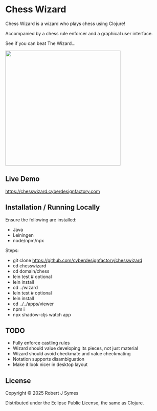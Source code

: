 
# Chess Wizard

Chess Wizard is a wizard who plays chess using Clojure!

Accompanied by a chess rule enforcer and a graphical user interface.

See if you can beat The Wizard...

<img src="https://www.cyberdesignfactory.com/img/chesswizard.png" xxalign="right" width="360" />

## Live Demo

https://chesswizard.cyberdesignfactory.com

## Installation / Running Locally

Ensure the following are installed:
- Java
- Leiningen
- node/npm/npx

Steps:
- git clone https://github.com/cyberdesignfactory/chesswizard
- cd chesswizard
- cd domain/chess
- lein test  # optional
- lein install
- cd ../wizard
- lein test  # optional
- lein install
- cd ../../apps/viewer
- npm i
- npx shadow-cljs watch app

## TODO

- Fully enforce castling rules
- Wizard should value developing its pieces, not just material
- Wizard should avoid checkmate and value checkmating
- Notation supports disambiguation
- Make it look nicer in desktop layout

## License

Copyright © 2025 Robert J Symes

Distributed under the Eclipse Public License, the same as Clojure.


